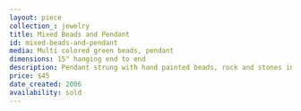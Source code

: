 ```yaml
---
layout: piece
collection_: jewelry
title: Mixed Beads and Pendant
id: mixed-beads-and-pendant
media: Multi colored green beads, pendant
dimensions: 15" hanging end to end
description: Pendant strung with hand painted beads, rock and stones in shades of green and light brown with beaded and button clasp.
price: $45
date_created: 2006
availability: sold
---
```

